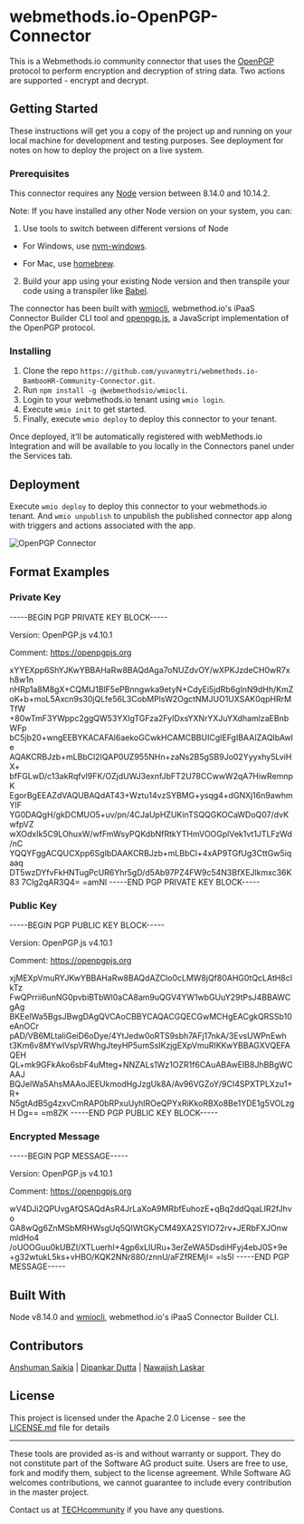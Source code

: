 # webmethods.io-OpenPGP-Connector
This is a Webmethods.io community connector that uses the [OpenPGP](https://www.openpgp.org/) protocol to perform encryption and decryption of string data. Two actions are supported - encrypt and decrypt.

## Getting Started
These instructions will get you a copy of the project up and running on your local machine for development and testing purposes. See deployment for notes on how to deploy the project on a live system.

### Prerequisites
This connector requires any [Node](https://nodejs.org/dist/) version between 8.14.0 and 10.14.2.

Note: If you have installed any other Node version on your system, you can:
1. Use tools to switch between different versions of Node

  - For Windows, use [nvm-windows](https://github.com/coreybutler/nvm-windows#installation--upgrades).
  
  - For Mac, use [homebrew](https://brew.sh/).
2. Build your app using your existing Node version and then transpile your code using a transpiler like [Babel](https://babeljs.io/).

The connector has been built with [wmiocli](https://docs.webmethods.io/integration/developer_guide/connector_builder/#gsc.tab=0), webmethod.io's iPaaS Connector Builder CLI tool and [openpgp.js](https://www.npmjs.com/package/openpgp), a JavaScript implementation of the OpenPGP protocol. 

### Installing
1. Clone the repo `https://github.com/yuvanmytri/webmethods.io-BambooHR-Community-Connector.git`.
2. Run `npm install -g @webmethodsio/wmiocli`.
3. Login to your webmethods.io tenant using `wmio login`.
4. Execute `wmio init` to get started.
5. Finally, execute `wmio deploy` to deploy this connector to your tenant.

Once deployed, it’ll be automatically registered with webMethods.io Integration and will be available to you locally in the Connectors panel under the Services tab.

## Deployment
Execute `wmio deploy` to deploy this connector to your webmethods.io tenant. And `wmio unpublish` to unpublish the published connector app along with triggers and actions associated with the app.

![OpenPGP Connector](https://user-images.githubusercontent.com/16189220/80452074-136dd280-8943-11ea-8f32-7c82c2472623.png)

## Format Examples

### Private Key
-----BEGIN PGP PRIVATE KEY BLOCK-----

Version: OpenPGP.js v4.10.1

Comment: https://openpgpjs.org

xYYEXpp6ShYJKwYBBAHaRw8BAQdAga7oNUZdvOY/wXPKJzdeCH0wR7xh8w1n
nHRp1a8M8gX+CQMIJ1BlF5ePBnngwka9etyN+CdyEi5jdRb6gInN9dHh/KmZ
oK+b+moL5Axcn9s30jQLfe56L3CobMPlsW2OgctNMJUO1UXSAK0qpHRrMTfW
+80wTmF3YWppc2ggQW53YXIgTGFza2FyIDxsYXNrYXJuYXdhamlzaEBnbWFp
bC5jb20+wngEEBYKACAFAl6aekoGCwkHCAMCBBUICgIEFgIBAAIZAQIbAwIe
AQAKCRBJzb+mLBbCl2IQAP0UZ955NHn+zaNs2B5gSB9Jo02Yyyxhy5LviHX+
bfFGLwD/c13akRqfvI9FK/OZjdUWJ3exnfJbFT2U78CCwwW2qA7HiwRemnpK
EgorBgEEAZdVAQUBAQdAT43+Wztu14vzSYBMG+ysqg4+dGNXj16n9awhmYlF
YG0DAQgH/gkDCMUO5+uv/pn/4CJaUpHZUKinTSQQGKOCaWDoQ07/dvKwfpVZ
wXOdxIk5C9LOhuxW/wfFmWsyPQKdbNfRtkYTHmVOOGplVek1vt1JTLFzWd/nC
YQQYFggACQUCXpp6SgIbDAAKCRBJzb+mLBbCl+4xAP9TGfUg3CttGw5iqaaq
DT5wzDYfvFkHNTugPcUR6Yhr5gD/d5Ab97PZ4FW9c54N3BfXEJlkmxc36K83
7Clg2qAR3Q4=
=amNl
-----END PGP PRIVATE KEY BLOCK-----

### Public Key
-----BEGIN PGP PUBLIC KEY BLOCK-----

Version: OpenPGP.js v4.10.1

Comment: https://openpgpjs.org

xjMEXpVmuRYJKwYBBAHaRw8BAQdAZClo0cLMW8jQf80AHG0tQcLAtH8cIkTz
FwQPrrii6unNG0pvbiBTbWl0aCA8am9uQGV4YW1wbGUuY29tPsJ4BBAWCgAg
BKEelWa5BgsJBwgDAgQVCAoCBBYCAQACGQECGwMCHgEACgkQRSSb10eAnOCr
pAD/VB6MLtaIiGeiD6oDye/4YtJedw0oRTS9sbh7AFj17nkA/3EvsUWPnEwh
t3Km6v8MYwlVspVRWhgJteyHP5umSsIKzjgEXpVmuRIKKwYBBAGXVQEFAQEH
QL+mk9GFkAko6sbF4uMteg+NNZALs1Wz1OZR1f6CAuABAwEIB8JhBBgWCAAJ
BQJelWa5AhsMAAoJEEUkmodHgJzgUk8A/Av96VGZoY/9CI4SPXTPLXzu1+R+
N5gtAdB5g4zxvCmRAP0bRPxuUyhlROeQPYxRiKkoRBXo8Be1YDE1g5VOLzgH
Dg==
=m8ZK
-----END PGP PUBLIC KEY BLOCK-----

### Encrypted Message
-----BEGIN PGP MESSAGE-----

Version: OpenPGP.js v4.10.1

Comment: https://openpgpjs.org

wV4DJi2QPUvgAfQSAQdAsR4JrLaXoA9MRbfEuhozE+qBq2ddQqaLIR2fJhvo
GA8wQg6ZnMSbMRHWsgUq5QlWtGKyCM49XA2SYlO72rv+JERbFXJOnwmldHo4
/oUOOGuu0kUBZI/XTLuerhI+4gp6xLIURu+3erZeWA5DsdiHFyj4ebJ0S+9e
+g32wtukL5ks+vHBO/KQK2NNr880/znnU/aFZfREMjI=
=ls5I
-----END PGP MESSAGE-----

## Built With
Node v8.14.0 and [wmiocli](https://docs.webmethods.io/integration/developer_guide/connector_builder/#gsc.tab=0), webmethod.io's iPaaS Connector Builder CLI.

## Contributors
[Anshuman Saikia](https://github.com/anshu96788) |
[Dipankar Dutta](https://github.com/DipankarDDUT) |
[Nawajish Laskar](https://github.com/Nawajish)

## License
This project is licensed under the Apache 2.0 License - see the [LICENSE.md](https://github.com/SoftwareAG/webmethods-microservicesruntime-samples/blob/master/LICENSE) file for details

______________________
These tools are provided as-is and without warranty or support. They do not constitute part of the Software AG product suite. Users are free to use, fork and modify them, subject to the license agreement. While Software AG welcomes contributions, we cannot guarantee to include every contribution in the master project.

Contact us at [TECHcommunity](mailto:technologycommunity@softwareag.com?subject=Github/SoftwareAG) if you have any questions.
